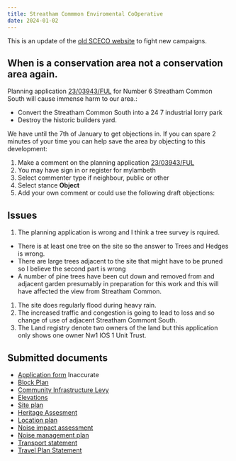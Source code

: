 ```yaml
---
title: Streatham Commmon Enviromental CoOperative
date: 2024-01-02
---
```


This is an update of the [old SCECO website](http://www.sceco.org.uk/) to fight new campaigns.

## When is a conservation area not a conservation area again.

Planning application [23/03943/FUL][PlanningApplication2023] for Number 6 Streatham Common South will cause immense harm to our area.:

- Convert the Streatham Common South into a 24 7 industrial lorry park
- Destroy the historic builders yard.

We have until the 7th of January to get objections in.  If you can spare 2 minutes of your time you can help save the area by objecting to this development:

1. Make a comment on the planning application [23/03943/FUL][CommentPlanningApplication2023] 
1. You may have sign in or register for mylambeth
1. Select commenter type if neighbour, public or other
1. Select stance **Object**
1. Add your own comment or could use the following draft objections:

## Issues

1. The planning application is wrong and I think a tree survey is rquired.
- There is at least one tree on the site so the answer to Trees and Hedges is wrong.
- There are large trees adjacent to the site that might have to be pruned so I believe the second part is wrong
- A number of pine trees have been cut down and removed from and adjacent garden presumably in preparation for this work and this will have affected the view from Streatham Common.
1. The site does regularly flood during heavy rain.
1. The increased traffic and congestion is going to lead to loss and so change of use of adjacent Streatham Commont South.
1. The Land registry denote two owners of the land but this application only shows one owner Nw1 IOS 1 Unit Trust.

## Submitted documents

- [Application form](/2023-6scs/6scs/APPLICATION_FORM_-_WITHOUT_PERSONAL_DATA-3142896.pdf) Inaccurate
- [Block Plan](/2023-6scs/6scs/BLOCK_PLAN_OF_THE_SITE-3142904.pdf)
- [Community Infrastructure Levy](/2023-6scs/6scs/COMMUNITY_INFRASTRUCTURE_LEVY_-_COMPLETED_FORM-3142899.pdf)
- [Elevations](/2023-6scs/6scs/EXISTING_AND_PROPOSED_ELEVATIONS___SECTIONS-3142900.pdf)
- [Site plan](/2023-6scs/6scs/EXISTING_SITE_PLAN-3142901.pdf)
- [Heritage Assesment](/2023-6scs/6scs/INC._HERITAGE_ASSESSMENT-3142908.pdf)
- [Location plan](/2023-6scs/6scs/LOCATION_PLAN-3142905.pdf)
- [Noise impact assessment](/2023-6scs/6scs/NOISE_IMPACT_ASSESSMENT-3142902.pdf)
- [Noise management plan](/2023-6scs/6scs/NOISE_MANAGEMENT_PLAN-3142903.pdf)
- [Transport statement](/2023-6scs/6scs/TRANSPORT_STATEMENT-3142906.pdf)
- [Travel Plan Statement](/2023-6scs/6scs/TRAVEL_PLAN_STATEMENT-3142907.pdf)

[PlanningApplication2023]: https://planning.lambeth.gov.uk/online-applications/applicationDetails.do?keyVal=S59KBSBOH0G00&activeTab=summary
[CommentPlanningApplication2023]: https://planning.lambeth.gov.uk/online-applications/applicationDetails.do?activeTab=makeComment&keyVal=S59KBSBOH0G00